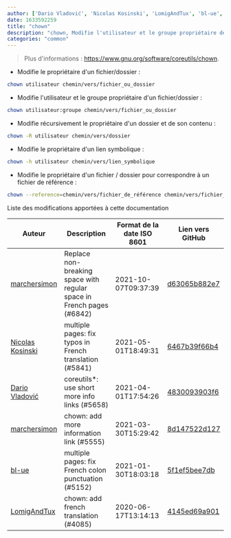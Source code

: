 ```yaml
---
author: ['Dario Vladović', 'Nicolas Kosinski', 'LomigAndTux', 'bl-ue', 'marchersimon']
date: 1633592259
title: "chown"
description: "chown, Modifie l'utilisateur et le groupe propriétaire des fichiers et dossiers."
categories: "common"
---
```

> Plus d'informations : <https://www.gnu.org/software/coreutils/chown>.

- Modifie le propriétaire d'un fichier/dossier :

```bash
chown utilisateur chemin/vers/fichier_ou_dossier
```

- Modifie l'utilisateur et le groupe propriétaire d'un fichier/dossier :

```bash
chown utilisateur:groupe chemin/vers/fichier_ou_dossier
```

- Modifie récursivement le propriétaire d'un dossier et de son contenu :

```bash
chown -R utilisateur chemin/vers/dossier
```

- Modifie le propriétaire d'un lien symbolique :

```bash
chown -h utilisateur chemin/vers/lien_symbolique
```

- Modifie le propriétaire d'un fichier / dossier pour correspondre à un fichier de référence :

```bash
chown --reference=chemin/vers/fichier_de_référence chemin/vers/fichier_ou_dossier
```
Liste des modifications apportées à cette documentation


Auteur | Description | Format de la date ISO 8601 | Lien vers GitHub
------|-----|-----|-----
[marchersimon](mailto:50295997+marchersimon@users.noreply.github.com) | Replace non-breaking space with regular space in French pages (#6842) | 2021-10-07T09:37:39 | [d63065b882e7](https://github.com/tldr-pages/tldr/commit/d63065b882e77c3d3361e76cfa7f28bf5415832e)
[Nicolas Kosinski](mailto:nicokosi@yahoo.com) | multiple pages: fix typos in French translation (#5841) | 2021-05-01T18:49:31 | [6467b39f66b4](https://github.com/tldr-pages/tldr/commit/6467b39f66b40110a64d13af20f1a7ab27380fa9)
[Dario Vladović](mailto:d.vladimyr@gmail.com) | coreutils*: use short more info links (#5658) | 2021-04-01T17:54:26 | [4830093903f6](https://github.com/tldr-pages/tldr/commit/4830093903f66ccf3ebbc2ecf477286e45edac59)
[marchersimon](mailto:50295997+marchersimon@users.noreply.github.com) | chown: add more information link (#5555) | 2021-03-30T15:29:42 | [8d147522d127](https://github.com/tldr-pages/tldr/commit/8d147522d127f65aca087b791bf2deb46a43f59d)
[bl-ue](mailto:54780737+bl-ue@users.noreply.github.com) | multiple pages: fix French colon punctuation (#5152) | 2021-01-30T18:03:18 | [5f1ef5bee7db](https://github.com/tldr-pages/tldr/commit/5f1ef5bee7dba1b2749d25e4d0a7be22c89cf8b4)
[LomigAndTux](mailto:48161615+LomigAndTux@users.noreply.github.com) | chown: add french translation (#4085) | 2020-06-17T13:14:13 | [4145ed69a901](https://github.com/tldr-pages/tldr/commit/4145ed69a901a3049f85c38d027d43b25f351ef7)

